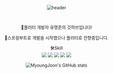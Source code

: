 
<div align="center">
  
![header](https://capsule-render.vercel.app/api?type=rounded&color=000000&text=MyoungJoon%20Yu&fontColor=FFFFFF&fontSize=55)

 
<br>

👋플러터 개발자 유명준의 깃허브입니다!

📝스프링부트로 개발을 시작했으나 플러터로 전향중입니다.

🛠Skill
<br>
  <img src="https://img.shields.io/badge/java-FC4C02?style=falt&logo=java&logoColor=white">
  <img src="https://img.shields.io/badge/spring-6DB33F?style=falt&logo=spring&logoColor=white"/>
  <img src="https://img.shields.io/badge/springboot-6DB33F?style=falt&logo=springboot&logoColor=white"/>
  <img src="https://img.shields.io/badge/mysql-4479A1?style=falt&logo=mysql&logoColor=white"/>
  <img src="https://img.shields.io/badge/thymeleaf-005F0F?style=falt&logo=thymeleaf&logoColor=white"/>


<div>

![MyoungJoon's GitHub stats](https://github-readme-stats.vercel.app/api?username=YMJ936&show_icons=true&theme=transparent)

</div>

